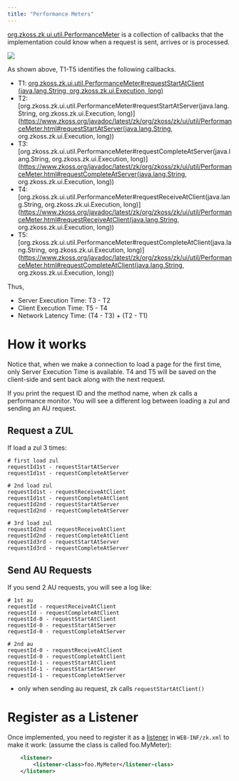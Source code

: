 ```yaml
---
title: "Performance Meters"
---
```




[org.zkoss.zk.ui.util.PerformanceMeter](https://www.zkoss.org/javadoc/latest/zk/org/zkoss/zk/ui/util/PerformanceMeter.html)
is a collection of callbacks that the implementation could know when a
request is sent, arrives or is processed.

![]({{site.baseurl}}/zk_dev_ref/images/performancemeter.png)

As shown above, T1-T5 identifies the following callbacks.

- T1:
  [org.zkoss.zk.ui.util.PerformanceMeter#requestStartAtClient (java.lang.String, org.zkoss.zk.ui.Execution, long)](https://www.zkoss.org/javadoc/latest/zk/org/zkoss/zk/ui/util/PerformanceMeter.html#requestStartAtClient (java.lang.String, org.zkoss.zk.ui.Execution, long))
- T2:
  [org.zkoss.zk.ui.util.PerformanceMeter#requestStartAtServer(java.lang.String, org.zkoss.zk.ui.Execution, long)](https://www.zkoss.org/javadoc/latest/zk/org/zkoss/zk/ui/util/PerformanceMeter.html#requestStartAtServer(java.lang.String, org.zkoss.zk.ui.Execution, long))
- T3:
  [org.zkoss.zk.ui.util.PerformanceMeter#requestCompleteAtServer(java.lang.String, org.zkoss.zk.ui.Execution, long)](https://www.zkoss.org/javadoc/latest/zk/org/zkoss/zk/ui/util/PerformanceMeter.html#requestCompleteAtServer(java.lang.String, org.zkoss.zk.ui.Execution, long))
- T4:
  [org.zkoss.zk.ui.util.PerformanceMeter#requestReceiveAtClient(java.lang.String, org.zkoss.zk.ui.Execution, long)](https://www.zkoss.org/javadoc/latest/zk/org/zkoss/zk/ui/util/PerformanceMeter.html#requestReceiveAtClient(java.lang.String, org.zkoss.zk.ui.Execution, long))
- T5:
  [org.zkoss.zk.ui.util.PerformanceMeter#requestCompleteAtClient(java.lang.String, org.zkoss.zk.ui.Execution, long)](https://www.zkoss.org/javadoc/latest/zk/org/zkoss/zk/ui/util/PerformanceMeter.html#requestCompleteAtClient(java.lang.String, org.zkoss.zk.ui.Execution, long))

Thus,

- Server Execution Time: T3 - T2
- Client Execution Time: T5 - T4
- Network Latency Time: (T4 - T3) + (T2 - T1)

# How it works

Notice that, when we make a connection to load a page for the first
time, only Server Execution Time is available. T4 and T5 will be saved
on the client-side and sent back along with the next request.

If you print the request ID and the method name, when zk calls a
performance monitor. You will see a different log between loading a zul
and sending an AU request.

## Request a ZUL

If load a zul 3 times:

```properties
# first load zul
requestId1st - requestStartAtServer
requestId1st - requestCompleteAtServer

# 2nd load zul
requestId1st - requestReceiveAtClient
requestId1st - requestCompleteAtClient
requestId2nd - requestStartAtServer
requestId2nd - requestCompleteAtServer

# 3rd load zul
requestId2nd - requestReceiveAtClient
requestId2nd - requestCompleteAtClient
requestId3rd - requestStartAtServer
requestId3rd - requestCompleteAtServer
```

## Send AU Requests

If you send 2 AU requests, you will see a log like:

```properties
# 1st au
requestId - requestReceiveAtClient
requestId - requestCompleteAtClient
requestId-0 - requestStartAtClient
requestId-0 - requestStartAtServer
requestId-0 - requestCompleteAtServer

# 2nd au
requestId-0 - requestReceiveAtClient
requestId-0 - requestCompleteAtClient
requestId-1 - requestStartAtClient
requestId-1 - requestStartAtServer
requestId-1 - requestCompleteAtServer
```

- only when sending au request, zk calls `requestStartAtClient()`

# Register as a Listener

Once implemented, you need to register it as a [ listener]({{site.baseurl}}/zk_config_ref/the_listener_element)
in `WEB-INF/zk.xml` to make it work: (assume the class is called
foo.MyMeter):

```xml
    <listener>
        <listener-class>foo.MyMeter</listener-class>
    </listener>
```
